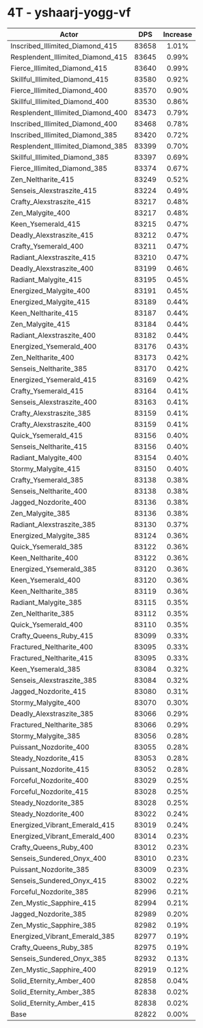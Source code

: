 # 4T - yshaarj-yogg-vf
| Actor | DPS | Increase |
|---|:---:|:---:|
|Inscribed_Illimited_Diamond_415|83658|1.01%|
|Resplendent_Illimited_Diamond_415|83645|0.99%|
|Fierce_Illimited_Diamond_415|83640|0.99%|
|Skillful_Illimited_Diamond_415|83580|0.92%|
|Fierce_Illimited_Diamond_400|83570|0.90%|
|Skillful_Illimited_Diamond_400|83530|0.86%|
|Resplendent_Illimited_Diamond_400|83473|0.79%|
|Inscribed_Illimited_Diamond_400|83468|0.78%|
|Inscribed_Illimited_Diamond_385|83420|0.72%|
|Resplendent_Illimited_Diamond_385|83399|0.70%|
|Skillful_Illimited_Diamond_385|83397|0.69%|
|Fierce_Illimited_Diamond_385|83374|0.67%|
|Zen_Neltharite_415|83249|0.52%|
|Senseis_Alexstraszite_415|83224|0.49%|
|Crafty_Alexstraszite_415|83217|0.48%|
|Zen_Malygite_400|83217|0.48%|
|Keen_Ysemerald_415|83215|0.47%|
|Deadly_Alexstraszite_415|83212|0.47%|
|Crafty_Ysemerald_400|83211|0.47%|
|Radiant_Alexstraszite_415|83210|0.47%|
|Deadly_Alexstraszite_400|83199|0.46%|
|Radiant_Malygite_415|83195|0.45%|
|Energized_Malygite_400|83191|0.45%|
|Energized_Malygite_415|83189|0.44%|
|Keen_Neltharite_415|83187|0.44%|
|Zen_Malygite_415|83184|0.44%|
|Radiant_Alexstraszite_400|83182|0.44%|
|Energized_Ysemerald_400|83176|0.43%|
|Zen_Neltharite_400|83173|0.42%|
|Senseis_Neltharite_385|83170|0.42%|
|Energized_Ysemerald_415|83169|0.42%|
|Crafty_Ysemerald_415|83164|0.41%|
|Senseis_Alexstraszite_400|83163|0.41%|
|Crafty_Alexstraszite_385|83159|0.41%|
|Crafty_Alexstraszite_400|83159|0.41%|
|Quick_Ysemerald_415|83156|0.40%|
|Senseis_Neltharite_415|83156|0.40%|
|Radiant_Malygite_400|83154|0.40%|
|Stormy_Malygite_415|83150|0.40%|
|Crafty_Ysemerald_385|83138|0.38%|
|Senseis_Neltharite_400|83138|0.38%|
|Jagged_Nozdorite_400|83136|0.38%|
|Zen_Malygite_385|83136|0.38%|
|Radiant_Alexstraszite_385|83130|0.37%|
|Energized_Malygite_385|83124|0.36%|
|Quick_Ysemerald_385|83122|0.36%|
|Keen_Neltharite_400|83122|0.36%|
|Energized_Ysemerald_385|83120|0.36%|
|Keen_Ysemerald_400|83120|0.36%|
|Keen_Neltharite_385|83119|0.36%|
|Radiant_Malygite_385|83115|0.35%|
|Zen_Neltharite_385|83112|0.35%|
|Quick_Ysemerald_400|83110|0.35%|
|Crafty_Queens_Ruby_415|83099|0.33%|
|Fractured_Neltharite_400|83095|0.33%|
|Fractured_Neltharite_415|83095|0.33%|
|Keen_Ysemerald_385|83084|0.32%|
|Senseis_Alexstraszite_385|83084|0.32%|
|Jagged_Nozdorite_415|83080|0.31%|
|Stormy_Malygite_400|83070|0.30%|
|Deadly_Alexstraszite_385|83066|0.29%|
|Fractured_Neltharite_385|83066|0.29%|
|Stormy_Malygite_385|83056|0.28%|
|Puissant_Nozdorite_400|83055|0.28%|
|Steady_Nozdorite_415|83053|0.28%|
|Puissant_Nozdorite_415|83052|0.28%|
|Forceful_Nozdorite_400|83029|0.25%|
|Forceful_Nozdorite_415|83028|0.25%|
|Steady_Nozdorite_385|83028|0.25%|
|Steady_Nozdorite_400|83022|0.24%|
|Energized_Vibrant_Emerald_415|83019|0.24%|
|Energized_Vibrant_Emerald_400|83014|0.23%|
|Crafty_Queens_Ruby_400|83012|0.23%|
|Senseis_Sundered_Onyx_400|83010|0.23%|
|Puissant_Nozdorite_385|83009|0.23%|
|Senseis_Sundered_Onyx_415|83002|0.22%|
|Forceful_Nozdorite_385|82996|0.21%|
|Zen_Mystic_Sapphire_415|82994|0.21%|
|Jagged_Nozdorite_385|82989|0.20%|
|Zen_Mystic_Sapphire_385|82982|0.19%|
|Energized_Vibrant_Emerald_385|82977|0.19%|
|Crafty_Queens_Ruby_385|82975|0.19%|
|Senseis_Sundered_Onyx_385|82932|0.13%|
|Zen_Mystic_Sapphire_400|82919|0.12%|
|Solid_Eternity_Amber_400|82858|0.04%|
|Solid_Eternity_Amber_385|82838|0.02%|
|Solid_Eternity_Amber_415|82838|0.02%|
|Base|82822|0.00%|
